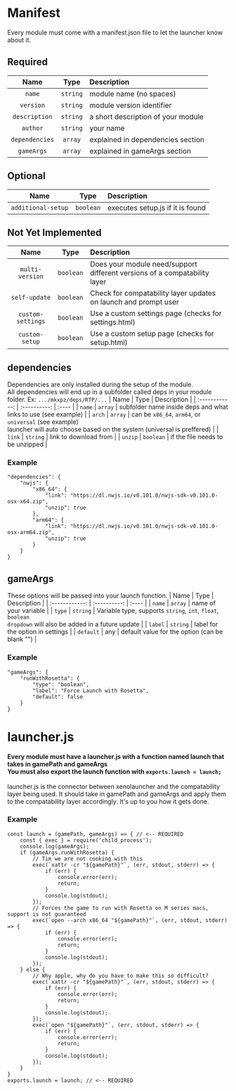 # Manifest
Every module must come with a manifest.json file to let the launcher know about it.
## Required
| Name | Type | Description |
| :------------: | :----------: | :---- |
| `name` | `string` | module name (no spaces) |
| `version` | `string` | module version identifier |
| `description` | `string` | a short description of your module |
| `author` | `string` | your name |
| `dependencies` | `array` | explained in dependencies section |
| `gameArgs` | `array` | explained in gameArgs section |
## Optional
| Name | Type | Description |
| :------------: | :----------: | :---- |
| `additional-setup` | `boolean` | executes setup.js if it is found |


## Not Yet Implemented
| Name | Type | Description |
| :------------: | :----------: | :---- |
| `multi-version` | `boolean` | Does your module need/support different versions of a compatability layer |
| `self-update` | `boolean` | Check for compatability layer updates on launch and prompt user |
| `custom-settings` | `boolean` | Use a custom settings page (checks for settings.html) |
| `custom-setup` | `boolean` | Use a custom setup page (checks for setup.html) |

## dependencies
Dependencies are only installed during the setup of the module.<br>
All dependencies will end up in a subfolder called deps in your module folder. Ex: `.../mkxpz/deps/RTP/...`
| Name | Type | Description |
| :------------: | :----------: | :---- |
| `name` | `array` | subfolder name inside deps and what links to use (see example) |
| `arch` | `array` | can be `x86_64`, `arm64`, or `universal` (see example) <br> launcher will auto choose based on the system (universal is preffered) |
| `link` | `string` | link to download from |
| `unzip` | `boolean` | if the file needs to be unzipped |
### Example
```
"dependencies": {
    "nwjs": {
        "x86_64": {
            "link": "https://dl.nwjs.io/v0.101.0/nwjs-sdk-v0.101.0-osx-x64.zip",
            "unzip": true
        },
        "arm64": {
            "link": "https://dl.nwjs.io/v0.101.0/nwjs-sdk-v0.101.0-osx-arm64.zip",
            "unzip": true
        }
    }
}
```
## gameArgs
These options will be passed into your launch function.
| Name | Type | Description |
| :------------: | :----------: | :---- |
| `name` | `array` | name of your variable |
| `type` | `string` | Variable type, supports `string`, `int`, `float`, `boolean` <br> `dropdown` will also be added in a future update |
| `label` | `string` | label for the option in settings |
| `default` | any | default value for the option (can be blank "") |
### Example
```
"gameArgs": {
    "runWithRosetta": {
        "type": "boolean",
        "label": "Force Launch with Rosetta",
        "default": false
    }
}
```

# launcher.js
**Every module must have a launcher.js with a function named launch that takes in gamePath and gameArgs**<br>
**You must also export the launch function with `exports.launch = launch;`**<br>
<br>
launcher.js is the connector between xenolauncher and the compatability layer being used. It should take in gamePath and gameArgs and apply them to the compatability layer accordingly. It's up to you how it gets done.

### Example
```
const launch = (gamePath, gameArgs) => { // <-- REQUIRED
    const { exec } = require('child_process');
    console.log(gameArgs);
    if (gameArgs.runWithRosetta) {
        // Tim we are not cooking with this
        exec(`xattr -cr "${gamePath}"`, (err, stdout, stderr) => {
            if (err) {
                console.error(err);
                return;
            }
            console.log(stdout);
        });
        // Forces the game to run with Rosetta on M series macs, support is not guaranteed
        exec(`open --arch x86_64 "${gamePath}"`, (err, stdout, stderr) => {
            if (err) {
                console.error(err);
                return;
            }
            console.log(stdout);
        });
    } else {
        // Why apple, why do you have to make this so difficult?
        exec(`xattr -cr "${gamePath}"`, (err, stdout, stderr) => {
            if (err) {
                console.error(err);
                return;
            }
            console.log(stdout);
        });
        exec(`open "${gamePath}"`, (err, stdout, stderr) => {
            if (err) {
                console.error(err);
                return;
            }
            console.log(stdout);
        });
    }
}
exports.launch = launch; // <-- REQUIRED
```